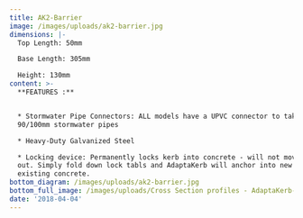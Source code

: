 ```yaml
---
title: AK2-Barrier
image: /images/uploads/ak2-barrier.jpg
dimensions: |-
  Top Length: 50mm

  Base Length: 305mm

  Height: 130mm
content: >-
  **FEATURES :**


  * Stormwater Pipe Connectors: ALL models have a UPVC connector to take either
  90/100mm stormwater pipes

  * Heavy-Duty Galvanized Steel

  * Locking device: Permanently locks kerb into concrete - will not move or pop
  out. Simply fold down lock tabls and AdaptaKerb will anchor into new or
  existing concrete.
bottom_diagram: /images/uploads/ak2-barrier.jpg
bottom_full_image: /images/uploads/Cross Section profiles - AdaptaKerb-large.png
date: '2018-04-04'
---
```


